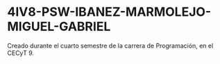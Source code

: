 # 4IV8-PSW-IBANEZ-MARMOLEJO-MIGUEL-GABRIEL
Creado durante el cuarto semestre de la carrera de Programación, en el CECyT 9.
